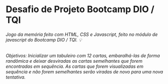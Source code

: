 # Desafio de Projeto Bootcamp DIO / TQI

###### Jogo da memória feito com HTML, CSS e Javascript, feito no módulo de javascript do Bootcamp DIO / TQI. :bulb:

###### Objetivos: Inicializar um tabuleiro com 12 cartas, embaralhá-las de forma randômica e deixar desviradas as cartas semelhantes que forem encontradas em sequência. As cartas que forem visualizadas em sequência e não forem semelhantes serão viradas de novo para uma nova tentativa. 